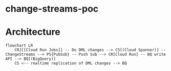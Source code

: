 # change-streams-poc


# Architecture

```mermaid
flowchart LR
    CRJ[[Cloud Run Jobs]] -- Do DML changes --> CS[(Cloud Spanner)] -- ChangeStreams --> PS{PubSub} -- Push Sub --> CR[Cloud Run] -- BQ write API --> BQ[(BigQuery)]
    CS <-- realtime replication of DML changes --> BQ
```
